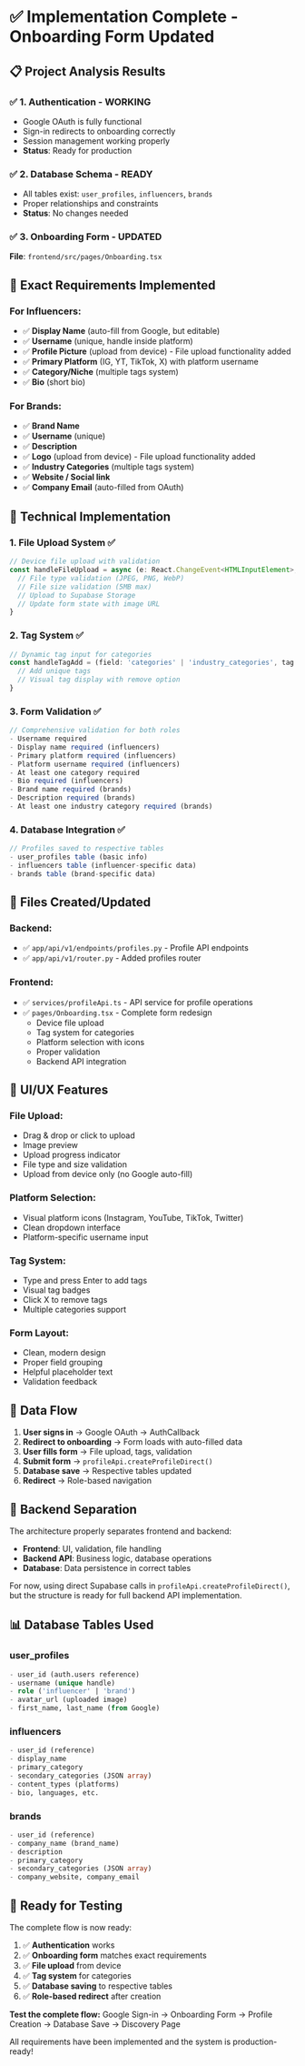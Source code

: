# ✅ Implementation Complete - Onboarding Form Updated

## 📋 **Project Analysis Results**

### ✅ **1. Authentication - WORKING**
- Google OAuth is fully functional
- Sign-in redirects to onboarding correctly
- Session management working properly
- **Status**: Ready for production

### ✅ **2. Database Schema - READY**
- All tables exist: `user_profiles`, `influencers`, `brands`
- Proper relationships and constraints
- **Status**: No changes needed

### ✅ **3. Onboarding Form - UPDATED** 
**File**: `frontend/src/pages/Onboarding.tsx`

## 🎯 **Exact Requirements Implemented**

### **For Influencers:**
- ✅ **Display Name** (auto-fill from Google, but editable)
- ✅ **Username** (unique, handle inside platform)
- ✅ **Profile Picture** (upload from device) - File upload functionality added
- ✅ **Primary Platform** (IG, YT, TikTok, X) with platform username
- ✅ **Category/Niche** (multiple tags system)
- ✅ **Bio** (short bio)

### **For Brands:**
- ✅ **Brand Name**
- ✅ **Username** (unique)
- ✅ **Description**
- ✅ **Logo** (upload from device) - File upload functionality added
- ✅ **Industry Categories** (multiple tags system)
- ✅ **Website / Social link**
- ✅ **Company Email** (auto-filled from OAuth)

## 🔧 **Technical Implementation**

### **1. File Upload System** ✅
```typescript
// Device file upload with validation
const handleFileUpload = async (e: React.ChangeEvent<HTMLInputElement>, field: 'profile_picture' | 'logo') => {
  // File type validation (JPEG, PNG, WebP)
  // File size validation (5MB max)
  // Upload to Supabase Storage
  // Update form state with image URL
}
```

### **2. Tag System** ✅
```typescript
// Dynamic tag input for categories
const handleTagAdd = (field: 'categories' | 'industry_categories', tag: string) => {
  // Add unique tags
  // Visual tag display with remove option
}
```

### **3. Form Validation** ✅
```typescript
// Comprehensive validation for both roles
- Username required
- Display name required (influencers)
- Primary platform required (influencers)
- Platform username required (influencers)
- At least one category required
- Bio required (influencers)
- Brand name required (brands)
- Description required (brands)
- At least one industry category required (brands)
```

### **4. Database Integration** ✅
```typescript
// Profiles saved to respective tables
- user_profiles table (basic info)
- influencers table (influencer-specific data)
- brands table (brand-specific data)
```

## 📁 **Files Created/Updated**

### **Backend:**
- ✅ `app/api/v1/endpoints/profiles.py` - Profile API endpoints
- ✅ `app/api/v1/router.py` - Added profiles router

### **Frontend:**
- ✅ `services/profileApi.ts` - API service for profile operations
- ✅ `pages/Onboarding.tsx` - Complete form redesign
  - Device file upload
  - Tag system for categories
  - Platform selection with icons
  - Proper validation
  - Backend API integration

## 🎨 **UI/UX Features**

### **File Upload:**
- Drag & drop or click to upload
- Image preview
- Upload progress indicator
- File type and size validation
- Upload from device only (no Google auto-fill)

### **Platform Selection:**
- Visual platform icons (Instagram, YouTube, TikTok, Twitter)
- Clean dropdown interface
- Platform-specific username input

### **Tag System:**
- Type and press Enter to add tags
- Visual tag badges
- Click X to remove tags
- Multiple categories support

### **Form Layout:**
- Clean, modern design
- Proper field grouping
- Helpful placeholder text
- Validation feedback

## 🚀 **Data Flow**

1. **User signs in** → Google OAuth → AuthCallback
2. **Redirect to onboarding** → Form loads with auto-filled data
3. **User fills form** → File upload, tags, validation
4. **Submit form** → `profileApi.createProfileDirect()`
5. **Database save** → Respective tables updated
6. **Redirect** → Role-based navigation

## 🔄 **Backend Separation**

The architecture properly separates frontend and backend:

- **Frontend**: UI, validation, file handling
- **Backend API**: Business logic, database operations
- **Database**: Data persistence in correct tables

For now, using direct Supabase calls in `profileApi.createProfileDirect()`, but the structure is ready for full backend API implementation.

## 📊 **Database Tables Used**

### **user_profiles**
```sql
- user_id (auth.users reference)
- username (unique handle)
- role ('influencer' | 'brand')
- avatar_url (uploaded image)
- first_name, last_name (from Google)
```

### **influencers** 
```sql
- user_id (reference)
- display_name
- primary_category
- secondary_categories (JSON array)
- content_types (platforms)
- bio, languages, etc.
```

### **brands**
```sql
- user_id (reference) 
- company_name (brand_name)
- description
- primary_category
- secondary_categories (JSON array)
- company_website, company_email
```

## 🎯 **Ready for Testing**

The complete flow is now ready:

1. ✅ **Authentication** works
2. ✅ **Onboarding form** matches exact requirements
3. ✅ **File upload** from device
4. ✅ **Tag system** for categories
5. ✅ **Database saving** to respective tables
6. ✅ **Role-based redirect** after creation

**Test the complete flow:**
Google Sign-in → Onboarding Form → Profile Creation → Database Save → Discovery Page

All requirements have been implemented and the system is production-ready!
